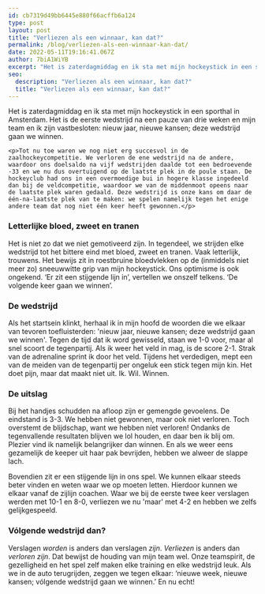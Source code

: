 ```yaml
---
id: cb7319d49bb6445e880f66acffb6a124
type: post
layout: post
title: "Verliezen als een winnaar, kan dat?"
permalink: /blog/verliezen-als-een-winnaar-kan-dat/
date: 2022-05-11T19:16:41.067Z
author: 7biA1WiYB
excerpt: "Het is zaterdagmiddag en ik sta met mijn hockeystick in een sporthal in Amsterdam. Het is de eerste wedstrijd na een pauze van drie weken en mijn team en ik zijn vastbesloten: nieuw jaar, nieuwe kansen; deze wedstrijd gaan we winnen.   "
seo:
  description: "Verliezen als een winnaar, kan dat?"
  title: "Verliezen als een winnaar, kan dat?"
---
```

Het is zaterdagmiddag en ik sta met mijn hockeystick in een sporthal in Amsterdam. Het is de eerste wedstrijd na een pauze van drie weken en mijn team en ik zijn vastbesloten: nieuw jaar, nieuwe kansen; deze wedstrijd gaan we winnen.   

    <p>Tot nu toe waren we nog niet erg succesvol in de zaalhockeycompetitie. We verloren de ene wedstrijd na de andere, waardoor ons doelsaldo na vijf wedstrijden daalde tot een bedroevende -33 en we nu dus overtuigend op de laatste plek in de poule staan. De hockeyclub had ons in een overmoedige bui in hogere klasse ingedeeld dan bij de veldcompetitie, waardoor we van de middenmoot opeens naar de laatste plek waren gedaald. Deze wedstrijd is onze kans om daar de één-na-laatste plek van te maken: we spelen namelijk tegen het enige andere team dat nog niet één keer heeft gewonnen.</p>
<h3>Letterlijke bloed, zweet en tranen</h3>
<p>Het is niet zo dat we niet gemotiveerd zijn. In tegendeel, we strijden elke wedstrijd tot het bittere eind met bloed, zweet en tranen. Vaak letterlijk, trouwens. Het bewijs zit in roestbruine bloedvlekken op de (inmiddels niet meer zo) sneeuwwitte grip van mijn hockeystick. Ons optimisme is ook ongekend. ‘Er zit een stijgende lijn in’, vertellen we onszelf telkens. ‘De volgende keer gaan we winnen’. </p>
<h3>De wedstrijd</h3>
<p>Als het startsein klinkt, herhaal ik in mijn hoofd de woorden die we elkaar van tevoren toefluisterden: 'nieuw jaar, nieuwe kansen; deze wedstrijd gaan we winnen'. Tegen de tijd dat ik word gewisseld, staan we 1-0 voor, maar al snel scoort de tegenpartij. Als ik weer het veld in mag, is de score 2-1. Strak van de adrenaline sprint ik door het veld. Tijdens het verdedigen, mept een van de meiden van de tegenpartij per ongeluk een stick tegen mijn kin. Het doet pijn, maar dat maakt niet uit. Ik. Wil. Winnen.</p>
<h3>De uitslag</h3>
<p>Bij het handjes schudden na afloop zijn er gemengde gevoelens. De eindstand is 3-3. We hebben niet gewonnen, maar ook niet verloren. Toch overstemt de blijdschap, want we hebben níet verloren! Ondanks de tegenvallende resultaten blijven we lol houden, en daar ben ik blij om. Plezier vind ik namelijk belangrijker dan winnen. En als we weer eens gezamelijk de keeper uit haar pak bevrijden, hebben we alweer de slappe lach.</p>
<p>Bovendien zit er een stijgende lijn in ons spel. We kunnen elkaar steeds beter vinden en weten waar we op moeten letten. Hierdoor kunnen we elkaar vanaf de zijlijn coachen. Waar we bij de eerste twee keer verslagen werden met 10-1 en 8-0, verliezen we nu 'maar' met 4-2 en hebben we zelfs gelijkgespeeld. </p>
<h3>Vólgende wedstrijd dan?</h3>
<p>Verslagen <em>worden</em> is anders dan verslagen <em>zijn</em>. <em>Verliezen</em> is anders dan <em>verloren zijn</em>. Dat bewijst de houding van mijn team wel. Onze teamspirit, de gezelligheid en het spel zelf maken elke training en elke wedstrijd leuk. Als we in de auto terugrijden, zeggen we tegen elkaar: ‘nieuwe week, nieuwe kansen; vólgende wedstrijd gaan we winnen.’ En nu echt!</p>  
